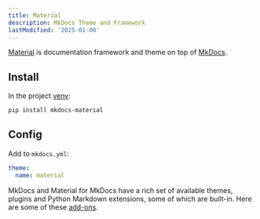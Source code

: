```yaml
---
title: Material
description: MkDocs Theme and Framework
lastModified: '2025-01-08'
---
```


[Material](https://squidfunk.github.io/mkdocs-material/getting-started) is documentation framework and theme on top of [MkDocs](https://www.mkdocsorg).

## Install

In the project [venv](../install#activate-venv):

```bash
pip install mkdocs-material
```

## Config

Add to `mkdocs.yml`:

```yml
theme:
  name: material
```

MkDocs and Material for MkDocs have a rich set of available themes, plugins and Python Markdown extensions, some of which are built-in.  Here are some of these [add-ons](../add-ons).
